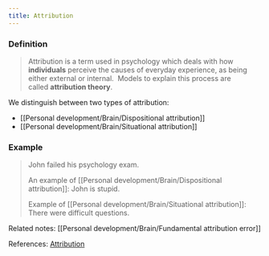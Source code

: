```yaml
---
title: Attribution
---
```


### Definition

> Attribution is a term used in psychology which deals with how **individuals** perceive the causes of everyday experience, as being either external or internal.  Models to explain this process are called **attribution theory**.

We distinguish between two types of attribution:
- [[Personal development/Brain/Dispositional attribution]]
- [[Personal development/Brain/Situational attribution]]

### Example
> John failed his psychology exam.
>
> An example of [[Personal development/Brain/Dispositional attribution]]: John is stupid.
> 
> Example of [[Personal development/Brain/Situational attribution]]: There were difficult questions.

Related notes: [[Personal development/Brain/Fundamental attribution error]]

References: [Attribution](https://en.wikipedia.org/wiki/Attribution_(psychology))